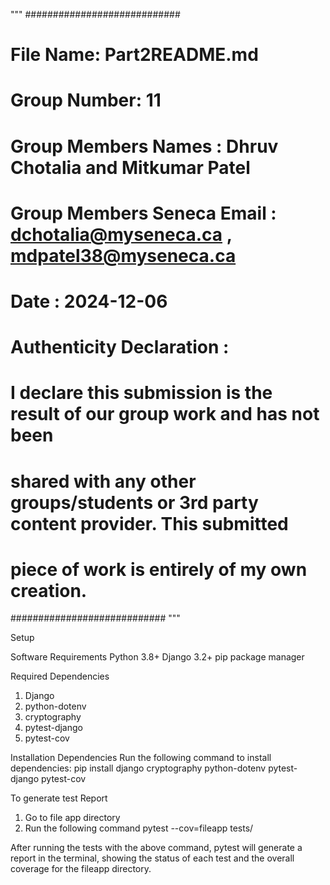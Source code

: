 """
############################
#  File Name: Part2README.md
#  Group Number: 11
#  Group Members Names : Dhruv Chotalia and Mitkumar Patel
#  Group Members Seneca Email : dchotalia@myseneca.ca , mdpatel38@myseneca.ca
#  Date : 2024-12-06
#  Authenticity Declaration :
#  I declare this submission is the result of our group work and has not been
#  shared with any other groups/students or 3rd party content provider. This submitted
#  piece of work is entirely of my own creation.
############################
"""


Setup

Software Requirements
Python 3.8+ Django 3.2+ pip package manager

Required Dependencies

1. Django
2. python-dotenv
3. cryptography
4. pytest-django
5. pytest-cov

Installation Dependencies
Run the following command to install dependencies:
pip install django cryptography python-dotenv pytest-django pytest-cov


To generate test Report 
1. Go to file app directory
2. Run the following command 
   pytest --cov=fileapp tests/

After running the tests with the above command, pytest will generate a report in the terminal, showing the status of each test and the overall coverage for the fileapp directory.